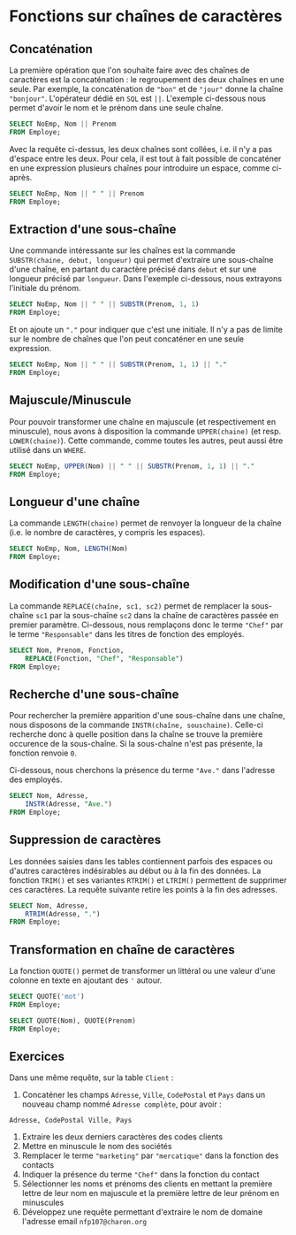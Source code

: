 # Fonctions sur chaînes de caractères


## Concaténation

La première opération que l'on souhaite faire avec des chaînes de caractères est la concaténation : le regroupement des deux chaînes en une seule. Par exemple, la concaténation de `"bon"` et de `"jour"` donne la chaîne `"bonjour"`. L'opérateur dédié en `SQL` est `||`. L'exemple ci-dessous nous permet d'avoir le nom et le prénom dans une seule chaîne.

```sql
SELECT NoEmp, Nom || Prenom
FROM Employe;
```

Avec la requête ci-dessus, les deux chaînes sont collées, i.e. il n'y a pas d'espace entre les deux. Pour cela, il est tout à fait possible de concaténer en une expression plusieurs chaînes pour introduire un espace, comme ci-après.

```sql
SELECT NoEmp, Nom || " " || Prenom
FROM Employe;
```


## Extraction d'une sous-chaîne

Une commande intéressante sur les chaînes est la commande `SUBSTR(chaine, debut, longueur)` qui permet d'extraire une sous-chaîne d'une chaîne, en partant du caractère précisé dans `debut` et sur une longueur précisé par `longueur`. Dans l'exemple ci-dessous, nous extrayons l'initiale du prénom.

```sql
SELECT NoEmp, Nom || " " || SUBSTR(Prenom, 1, 1)
FROM Employe;
```

Et on ajoute un `"."` pour indiquer que c'est une initiale. Il n'y a pas de limite sur le nombre de chaînes que l'on peut concaténer en une seule expression.

```sql
SELECT NoEmp, Nom || " " || SUBSTR(Prenom, 1, 1) || "."
FROM Employe;
```


## Majuscule/Minuscule

Pour pouvoir transformer une chaîne en majuscule (et respectivement en minuscule), nous avons à disposition la commande `UPPER(chaine)` (et resp. `LOWER(chaine)`). Cette commande, comme toutes les autres, peut aussi être utilisé dans un `WHERE`.

```sql
SELECT NoEmp, UPPER(Nom) || " " || SUBSTR(Prenom, 1, 1) || "."
FROM Employe;
```


## Longueur d'une chaîne

La commande `LENGTH(chaine)` permet de renvoyer la longueur de la chaîne (i.e. le nombre de caractères, y compris les espaces).

```sql
SELECT NoEmp, Nom, LENGTH(Nom)
FROM Employe;
```


## Modification d'une sous-chaîne

La commande `REPLACE(chaîne, sc1, sc2)` permet de remplacer la sous-chaîne `sc1` par la sous-chaîne `sc2` dans la chaîne de caractères passée en premier paramètre. Ci-dessous, nous remplaçons donc le terme `"Chef"` par le terme `"Responsable"` dans les titres de fonction des employés.

```sql
SELECT Nom, Prenom, Fonction,
    REPLACE(Fonction, "Chef", "Responsable")
FROM Employe;
```


## Recherche d'une sous-chaîne

Pour rechercher la première apparition d'une sous-chaîne dans une chaîne, nous disposons de la commande `INSTR(chaîne, souschaine)`. Celle-ci recherche donc à quelle position dans la chaîne se trouve la première occurence de la sous-chaîne. Si la sous-chaîne n'est pas présente, la fonction renvoie `0`.

Ci-dessous, nous cherchons la présence du terme `"Ave."` dans l'adresse des employés. 

```sql
SELECT Nom, Adresse,
    INSTR(Adresse, "Ave.")
FROM Employe;
```


## Suppression de caractères 

Les données saisies dans les tables contiennent parfois des espaces ou d'autres caractères indésirables au début ou à la fin des données. La fonction `TRIM()` et ses variantes `RTRIM()` et `LTRIM()` permettent de supprimer ces caractères. La requête suivante retire les points à la fin des adresses.

```sql
SELECT Nom, Adresse,
    RTRIM(Adresse, ".")
FROM Employe;
```


## Transformation en chaîne de caractères

La fonction `QUOTE()` permet de transformer un littéral ou une valeur d'une colonne en texte en ajoutant des `'` autour.

```sql
SELECT QUOTE('mot')
FROM Employe;
```

```sql
SELECT QUOTE(Nom), QUOTE(Prenom)
FROM Employe;
```


## Exercices

Dans une même requête, sur la table `Client` : 

1. Concaténer les champs `Adresse`, `Ville`, `CodePostal` et `Pays` dans un nouveau champ nommé `Adresse complète`, pour avoir :
```
Adresse, CodePostal Ville, Pays
```
1. Extraire les deux derniers caractères des codes clients
1. Mettre en minuscule le nom des sociétés
1. Remplacer le terme `"marketing"` par `"mercatique"` dans la fonction des contacts
1. Indiquer la présence du terme `"Chef"` dans la fonction du contact
1. Sélectionner les noms et prénoms des clients en mettant la première lettre de leur nom en majuscule et la première lettre de leur prénom en minuscules
1. Développez une requête permettant d'extraire le nom de domaine l'adresse email `nfp107@charon.org`